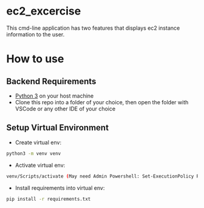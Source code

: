 # ec2_excercise

This cmd-line application has two features that displays ec2 instance information to the user.




# How to use
## Backend Requirements

* [Python 3](https://www.python.org/downloads/) on your host machine
* Clone this repo into a folder of your choice, then open the folder with VSCode or any other IDE of your choice

## Setup Virtual Environment

* Create virtual env:
```bash
python3 -m venv venv
```

* Activate virtual env:
```bash
venv/Scripts/activate (May need Admin Powershell: Set-ExecutionPolicy RemoteSigned)
```

* Install requirements into virtual env:
```bash
pip install -r requirements.txt
```


